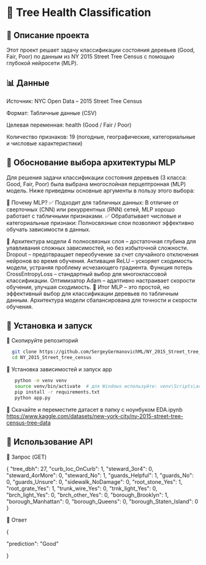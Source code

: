 # 🌳 Tree Health Classification

## 📌 Описание проекта

Этот проект решает задачу классификации состояния деревьев (Good, Fair, Poor) по данным из NY 2015 Street Tree Census с помощью глубокой нейросети (MLP).

## 📊 Данные

Источник: NYC Open Data – 2015 Street Tree Census

Формат: Табличные данные (CSV)

Целевая переменная: health (Good / Fair / Poor)

Количество признаков: 19 (погодные, географические, категориальные и числовые характеристики)

## 📌 Обоснование выбора архитектуры MLP
Для решения задачи классификации состояния деревьев (3 класса: Good, Fair, Poor) была выбрана многослойная перцептронная (MLP) модель.
Ниже приведены основные аргументы в пользу этого выбора:

🔹 Почему MLP?
✅ Подходит для табличных данных: В отличие от сверточных (CNN) или рекуррентных (RNN) сетей, MLP хорошо работает с табличными признаками.
✅ Обрабатывает числовые и категориальные признаки: Полносвязные слои позволяют эффективно обучать зависимости в данных.

🔹 Архитектура модели
4 полносвязных слоя – достаточная глубина для улавливания сложных зависимостей, но без избыточной сложности.
Dropout – предотвращает переобучение за счет случайного отключения нейронов во время обучения.
Активация ReLU – ускоряет сходимость модели, устраняя проблему исчезающего градиента.
Функция потерь CrossEntropyLoss – стандартный выбор для многоклассовой классификации.
Оптимизатор Adam – адаптивно настраивает скорости обучения, улучшая сходимость.
🔹 Итог
MLP – это простой, но эффективный выбор для классификации деревьев по табличным данным. Архитектура модели сбалансирована для точности и скорости обучения.

## 🚀 Установка и запуск

🔹 Скопируйте репозиторий
 ```bash
   git clone https://github.com/SergeyGermanovichML/NY_2015_Street_tree_census.git
   cd NY_2015_Street_tree_census
   ```
🔹 Установка зависимостей и запуск app
```bash
   python -m venv venv
   source venv/bin/activate  # для Windows используйте: venv\Scripts\activate
   pip install -r requirements.txt
   python app.py
   ```
🔹 Скачайте и переместите датасет в папку с ноунбуком EDA.ipynb 
https://www.kaggle.com/datasets/new-york-city/ny-2015-street-tree-census-tree-data

## 📡 Использование API

🔹 Запрос (GET)

{
    "tree_dbh": 27,
    "curb_loc_OnCurb": 1,
    "steward_3or4": 0,
    "steward_4orMore": 0,
    "steward_No": 1,
    "guards_Helpful": 1,
    "guards_No": 0,
    "guards_Unsure": 0,
    "sidewalk_NoDamage": 0,
    "root_stone_Yes": 1,
    "root_grate_Yes": 1,
    "trunk_wire_Yes": 0,
    "trnk_light_Yes": 0,
    "brch_light_Yes": 0,
    "brch_other_Yes": 0,
    "borough_Brooklyn": 1,
    "borough_Manhattan": 0,
    "borough_Queens": 0,
    "borough_Staten_Island": 0 
    }

🔹 Ответ

{

  "prediction": "Good"
  
}
